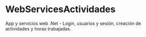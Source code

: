 # WebServicesActividades
App y servicios web .Net - Login, usuarios y sesión, creación de actividades y horas trabajadas.  
